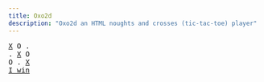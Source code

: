 ```yaml
---
title: Oxo2d 
description: "Oxo2d an HTML noughts and crosses (tic-tac-toe) player"
---
```


<pre class="oxo2d">
<u>X</u> O .
. <u>X</u> O
O . <u>X</u>
<a href="../">I win</a>
</pre>
